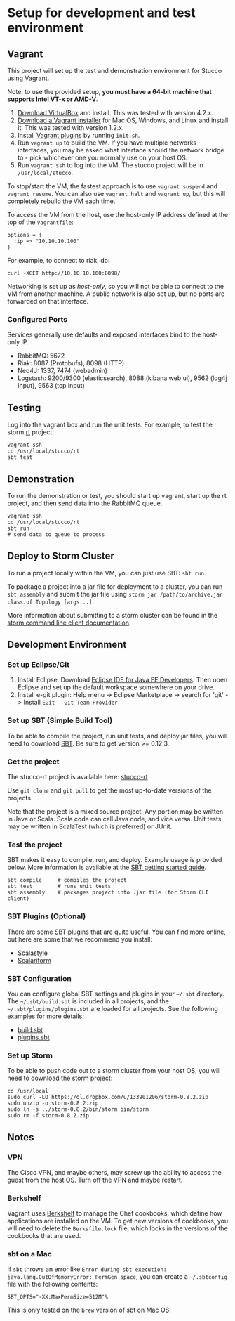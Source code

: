 # Setup for development and test environment


## Vagrant

This project will set up the test and demonstration environment for Stucco using Vagrant. 

Note: to use the provided setup, **you must have a 64-bit machine that supports Intel VT-x or AMD-V**.

1. [Download VirtualBox](https://www.virtualbox.org/wiki/Downloads) and install. This was tested with version 4.2.x.
2. [Download a Vagrant installer](http://downloads.vagrantup.com/) for Mac OS, Windows, and Linux and install it. This was tested with version 1.2.x.
3. Install [Vagrant plugins](http://docs.vagrantup.com/v2/plugins/index.html) by running `init.sh`. 
4. Run `vagrant up` to build the VM. If you have multiple networks interfaces, you may be asked what interface should the network bridge to - pick whichever one you normally use on your host OS.
5. Run `vagrant ssh` to log into the VM. The stucco project will be in `/usr/local/stucco`.

To stop/start the VM, the fastest approach is to use `vagrant suspend` and `vagrant resume`. You can also use `vagrant halt` and `vagrant up`, but this will completely rebuild the VM each time.

To access the VM from the host, use the  host-only IP address defined at the top of the `Vagrantfile`:

    options = {
      :ip => "10.10.10.100"
    }

For example, to connect to riak, do:

    curl -XGET http://10.10.10.100:8098/

Networking is set up as *host-only*, so you will not be able to connect to the VM from another machine. A public network is also set up, but no ports are forwarded on that interface.

### Configured Ports

Services generally use defaults and exposed interfaces bind to the host-only IP.

* RabbitMQ: 5672
* Riak: 8087 (Protobufs), 8098 (HTTP)
* Neo4J: 1337, 7474 (webadmin)
* Logstash: 9200/9300 (elasticsearch), 8088 (kibana web ui), 9562 (log4j input), 9563 (tcp input)


## Testing

Log into the vagrant box and run the unit tests. For example, to test the storm [rt](https://github.com/stucco/rt) project:

    vagrant ssh
    cd /usr/local/stucco/rt
    sbt test


## Demonstration

To run the demonstration or test, you should start up vagrant, start up the rt project, and then send data into the RabbitMQ queue.

    vagrant ssh
    cd /usr/local/stucco/rt
    sbt run
    # send data to queue to process


## Deploy to Storm Cluster

To run a project locally within the VM, you can just use SBT: `sbt run`.

To package a project into a jar file for deployment to a cluster, you can run `sbt assembly` and submit the jar file using `storm jar /path/to/archive.jar class.of.Topology [args...]`.

More information about submitting to a storm cluster can be found in the [storm command line client documentation](https://github.com/nathanmarz/storm/wiki/Command-line-client).


## Development Environment

### Set up Eclipse/Git

1. Install Eclipse: Download [Eclipse IDE for Java EE Developers](eclipse.org/downloads/). Then open Eclipse and set up the default workspace somewhere on your drive.
2. Install e-git plugin: Help menu -> Eclipse Marketplace -> search for 'git' -> Install `EGit - Git Team Provider`

### Set up SBT (Simple Build Tool)

To be able to compile the project, run unit tests, and deploy jar files, you will need to download [SBT](http://www.scala-sbt.org/release/docs/Getting-Started/Setup.html). Be sure to get version >= 0.12.3.

### Get the project

The stucco-rt project is available here: [stucco-rt](https://github.com/stucco/rt)

Use `git clone` and `git pull` to get the most up-to-date versions of the projects.

Note that the project is a mixed source project. Any portion may be written in Java or Scala. Scala code can call Java code, and vice versa. Unit tests may be written in ScalaTest (which is preferred) or JUnit.

### Test the project

SBT makes it easy to compile, run, and deploy. Example usage is provided below. More information is available at the [SBT getting started guide](http://www.scala-sbt.org/release/docs/Getting-Started/Welcome.html).

    sbt compile     # compiles the project
    sbt test        # runs unit tests
    sbt assembly    # packages project into .jar file (for Storm CLI client)

### SBT Plugins (Optional)

There are some SBT plugins that are quite useful. You can find more online, but here are some that we recommend you install:

* [Scalastyle](http://www.scalastyle.org/sbt.html)
* [Scalariform](https://github.com/sbt/sbt-scalariform)

### SBT Configuration

You can configure global SBT settings and plugins in your `~/.sbt` directory. The `~/.sbt/build.sbt` is included in all projects, and the `~/.sbt/plugins/plugins.sbt` are loaded for all projects. See the following examples for more details:

* [build.sbt](https://gist.github.com/anishathalye/6140974)
* [plugins.sbt](https://gist.github.com/anishathalye/6140962)

### Set up Storm

To be able to push code out to a storm cluster from your host OS, you will need to download the storm project:

    cd /usr/local
    sudo curl -LO https://dl.dropbox.com/u/133901206/storm-0.8.2.zip
    sudo unzip -o storm-0.8.2.zip
    sudo ln -s ../storm-0.8.2/bin/storm bin/storm
    sudo rm -f storm-0.8.2.zip


## Notes

### VPN

The Cisco VPN, and maybe others, may screw up the ability to access the guest from the host OS. Turn off the VPN and maybe restart.

### Berkshelf

Vagrant uses [Berkshelf](http://berkshelf.com/) to manage the Chef cookbooks, which define how applications are installed on the VM. To get new versions of cookbooks, you will need to delete the `Berksfile.lock` file, which locks in the versions of the cookbooks that are used.

### sbt on a Mac

If `sbt` throws an error like `Error during sbt execution: java.lang.OutOfMemoryError: PermGen space`, you can create a `~/.sbtconfig` file with the following contents:

    SBT_OPTS="-XX:MaxPermSize=512M"%                                              

This is only tested on the `brew` version of sbt on Mac OS.